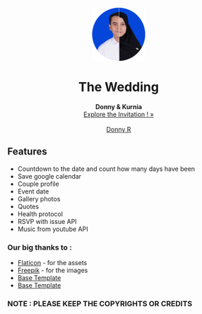 <div id="top"></div>
<!--
*** Thanks for checking out our wedding invitation template.
*** Don't forget to give the project a star!
*** Thanks again! Now go create something AMAZING! :D
-->


<!-- PROJECT LOGO -->
<br />
<div align="center">
  <a href="https://imodstyle.github.io/the-wedding/">
    <img src="images/readme/half%20circle.png" alt="Logo" width="120" height="120">
  </a>

  <h1 align="center">The Wedding</h1>

  <p align="center">
    <strong>Donny & Kurnia</strong>
    <br />
    <a href="https://imodstyle.github.io/the-wedding/">Explore the Invitation ! »</a>
    <br />
    <br />
    <a href="https://github.com/imodstyle">Donny R</a>
  </p>
</div>

## Features
- Countdown to the date and count how many days have been
- Save google calendar
- Couple profile
- Event date
- Gallery photos
- Quotes
- Health protocol
- RSVP with issue API
- Music from youtube API

### Our big thanks to :
- [Flaticon](https://flaticon.com) - for the assets
- [Freepik](https://freepik.com) - for the images
- [Base Template](https://technext.github.io/wedding/)
- [Base Template](https://github.com/NgodingSolusi/the-wedding-of-rehan-maulidan)

### NOTE : PLEASE KEEP THE COPYRIGHTS OR CREDITS
